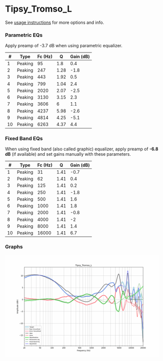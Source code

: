 # Tipsy_Tromso_L
See [usage instructions](https://github.com/jaakkopasanen/AutoEq#usage) for more options and info.

### Parametric EQs
Apply preamp of -3.7 dB when using parametric equalizer.

|   # | Type    |   Fc (Hz) |    Q |   Gain (dB) |
|-----|---------|-----------|------|-------------|
|   1 | Peaking |        95 | 1.8  |         0.4 |
|   2 | Peaking |       247 | 1.28 |        -1.8 |
|   3 | Peaking |       443 | 1.92 |         0.5 |
|   4 | Peaking |       799 | 1.04 |         2.4 |
|   5 | Peaking |      2020 | 2.07 |        -2.5 |
|   6 | Peaking |      3130 | 3.15 |         2.3 |
|   7 | Peaking |      3606 | 6    |         1.1 |
|   8 | Peaking |      4237 | 5.98 |        -2.6 |
|   9 | Peaking |      4814 | 4.25 |        -5.1 |
|  10 | Peaking |      6263 | 4.37 |         4.4 |

### Fixed Band EQs
When using fixed band (also called graphic) equalizer, apply preamp of **-6.8 dB** (if available) and set gains manually with these parameters.

|   # | Type    |   Fc (Hz) |    Q |   Gain (dB) |
|-----|---------|-----------|------|-------------|
|   1 | Peaking |        31 | 1.41 |        -0.7 |
|   2 | Peaking |        62 | 1.41 |         0.4 |
|   3 | Peaking |       125 | 1.41 |         0.2 |
|   4 | Peaking |       250 | 1.41 |        -1.8 |
|   5 | Peaking |       500 | 1.41 |         1.6 |
|   6 | Peaking |      1000 | 1.41 |         1.8 |
|   7 | Peaking |      2000 | 1.41 |        -0.8 |
|   8 | Peaking |      4000 | 1.41 |        -2   |
|   9 | Peaking |      8000 | 1.41 |         1.4 |
|  10 | Peaking |     16000 | 1.41 |         6.7 |

### Graphs
![](./Tipsy_Tromso_L.png)
